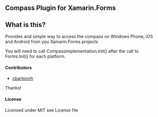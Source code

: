 ## Compass Plugin for Xamarin.Forms

## What is this?
Provides and simple way to access the compass on Windows Phone, iOS and Android from you Xamarin.Forms projects

You will need to call CompassImplementation.Init() after the call to Forms.Init() for each platform.

#### Contributors
* [cbartonnh](https://github.com/JarleySoft)

Thanks!

#### License
Licensed under MIT see License file
